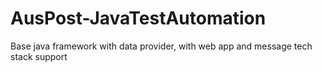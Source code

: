 # AusPost-JavaTestAutomation

Base java framework with data provider, with web app and message tech stack support